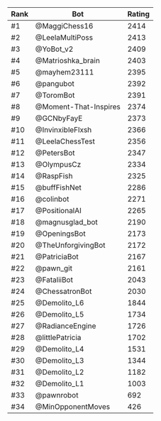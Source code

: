 Rank|Bot|Rating
---|---|---
#1|@MaggiChess16|2414
#2|@LeelaMultiPoss|2413
#3|@YoBot_v2|2409
#4|@Matrioshka_brain|2403
#5|@mayhem23111|2395
#6|@pangubot|2392
#7|@ToromBot|2391
#8|@Moment-That-Inspires|2374
#9|@GCNbyFayE|2373
#10|@InvinxibleFlxsh|2366
#11|@LeelaChessTest|2356
#12|@PetersBot|2347
#13|@OlympusCz|2334
#14|@RaspFish|2325
#15|@buffFishNet|2286
#16|@colinbot|2271
#17|@PositionalAI|2265
#18|@magnusglad_bot|2190
#19|@OpeningsBot|2173
#20|@TheUnforgivingBot|2172
#21|@PatriciaBot|2167
#22|@pawn_git|2161
#23|@FataliiBot|2043
#24|@ChessatronBot|2030
#25|@Demolito_L6|1844
#26|@Demolito_L5|1734
#27|@RadianceEngine|1726
#28|@littlePatricia|1702
#29|@Demolito_L4|1531
#30|@Demolito_L3|1344
#31|@Demolito_L2|1182
#32|@Demolito_L1|1003
#33|@pawnrobot|692
#34|@MinOpponentMoves|426
